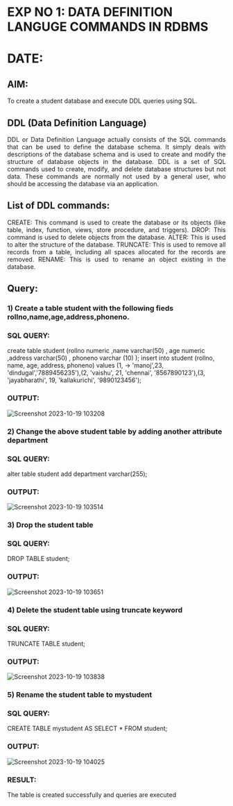 # EXP NO 1: DATA DEFINITION LANGUGE COMMANDS IN RDBMS
# DATE:
## AIM:
To create a student database and execute DDL queries using SQL.


## DDL (Data Definition Language)
<div align="justify">
DDL or Data Definition Language actually consists of the SQL commands that can be used to define the database schema. It simply deals with descriptions of the database schema and is used to create and modify the structure of database objects in the database. DDL is a set of SQL commands used to create, modify, and delete database structures but not data. These commands are normally not used by a general user, who should be accessing the database via an application.
</div>
 
## List of DDL commands: 
<div align="justify">
CREATE: This command is used to create the database or its objects (like table, index, function, views, store procedure, and triggers).
DROP: This command is used to delete objects from the database.
ALTER: This is used to alter the structure of the database.
TRUNCATE: This is used to remove all records from a table, including all spaces allocated for the records are removed.
RENAME: This is used to rename an object existing in the database.
</div>

## Query:
### 1) Create a table student with the following fieds rollno,name,age,address,phoneno.

### SQL QUERY: 
create table student (rollno numeric ,name varchar(50) , age numeric
,address varchar(50) , phoneno varchar (10) );
 insert into student (rollno, name, age, address, phoneno) values (1,     -> 'manoj',23, 'dindugal','7889456235'),(2, 'vaishu', 21, 'chennai', '8567890123'),(3, 'jayabharathi', 19, 'kallakurichi', '9890123456');

### OUTPUT:
![Screenshot 2023-10-19 103208](https://github.com/Vaishnavi-saravanan/G2_DBMS/assets/118541897/7be7eb41-ef45-4d60-b188-e86584163994)


### 2) Change the above student table by adding another attribute department

### SQL QUERY: 
 alter table student add department varchar(255);
### OUTPUT:
![Screenshot 2023-10-19 103514](https://github.com/Vaishnavi-saravanan/G2_DBMS/assets/118541897/e06e7a2e-1f43-4dc3-bcfd-9590434c3d3e)



### 3) Drop the student table
 
### SQL QUERY: 
 DROP TABLE student;
### OUTPUT:
![Screenshot 2023-10-19 103651](https://github.com/Vaishnavi-saravanan/G2_DBMS/assets/118541897/e48d80a3-a8b6-43d9-9924-5d81c107d94b)




### 4) Delete the student table using truncate keyword

### SQL QUERY: 
 TRUNCATE TABLE student;
### OUTPUT:
![Screenshot 2023-10-19 103838](https://github.com/Vaishnavi-saravanan/G2_DBMS/assets/118541897/94f7710e-04a3-4301-8f12-527d34c964dd)




### 5) Rename the student table to mystudent
### SQL QUERY: 
 CREATE TABLE mystudent AS SELECT * FROM student;

### OUTPUT:

![Screenshot 2023-10-19 104025](https://github.com/Vaishnavi-saravanan/G2_DBMS/assets/118541897/efa5c6d6-2058-4756-91f1-13c8fa500c84)
### RESULT:
The table is created successfully and queries are executed
